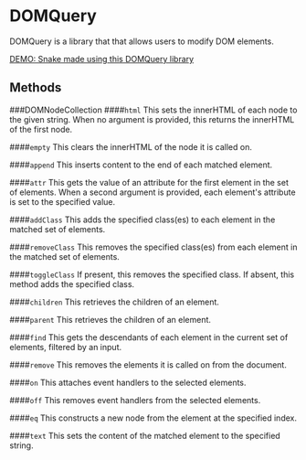 # DOMQuery

DOMQuery is a library that that allows users to modify DOM elements.

[DEMO: Snake made using this DOMQuery library](http://www.daviddipanfilo.com/DOMQuery/)

[gameplay]:https://github.com/ddipanfilo/DOMQuery/blob/master/img/snake_gampleplay.png

## Methods
###DOMNodeCollection
####`html`
This sets the innerHTML of each node to the given string.
When no argument is provided, this returns the innerHTML of the first node.

####`empty`
This clears the innerHTML of the node it is called on.

####`append`
This inserts content to the end of each matched element.

####`attr`
This gets the value of an attribute for the first element in the set of elements.
When a second argument is provided, each element's attribute is set to the specified value.

####`addClass`
This adds the specified class(es) to each element in the matched set of elements.

####`removeClass`
This removes the specified class(es) from each element in the matched set of elements.

####`toggleClass`
If present, this removes the specified class.  If absent, this method adds the specified class.

####`children`
This retrieves the children of an element.

####`parent`
This retrieves the children of an element.

####`find`
This gets the descendants of each element in the current set of elements, filtered by an input.

####`remove`
This removes the elements it is called on from the document.

####`on`
This attaches event handlers to the selected elements.

####`off`
This removes event handlers from the selected elements.

####`eq`
This constructs a new node from the element at the specified index.

####`text`
This sets the content of the matched element to the specified string.
